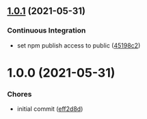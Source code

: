 ## [1.0.1](https://github.com/merlinnot/firestore-extensions/compare/v1.0.0...v1.0.1) (2021-05-31)

### Continuous Integration

- set npm publish access to public
  ([45198c2](https://github.com/merlinnot/firestore-extensions/commit/45198c27ac8de2878a61b53fc8808edad711019f))

# 1.0.0 (2021-05-31)

### Chores

- initial commit
  ([eff2d8d](https://github.com/merlinnot/firestore-extensions/commit/eff2d8d39fa61e3545810b5e9842d7bc40eb2c9c))
